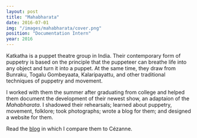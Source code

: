 ```yaml
---
layout: post
title: "Mahabharata"
date: 2016-07-01
img: "/images/mahabharata/cover.png"
position: "Documentation Intern"
year: 2016
---
```


Katkatha is a puppet theatre group in India. Their contemporary form of puppetry is based on the principle that the puppeteer can breathe life into any object and turn it into a puppet. At the same time, they draw from Bunraku, Togalu Gombeyaata, Kalaripayattu, and other traditional techniques of puppetry and movement.

I worked with them the summer after graduating from college and helped them document the development of their newest show, an adaptaion of the <i>Mahabharata</i>. I shadowed their rehearsals; learned about puppetry, movement, folklore; took photographs; wrote a blog for them; and designed a website for them.

Read the <a href="http://shreshthkhilani.github.io/KatkathaMahabharata/" target="_blank">blog</a> in which I compare them to Cézanne.

<!-- <img src="/images/red-fine.jpg" alt="Fine?" class="postimage boxshadow">
<div class="postcaption">Fine?</div> -->